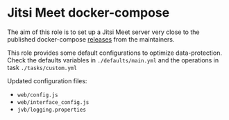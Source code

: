 # Jitsi Meet docker-compose
The aim of this role is to set up a Jitsi Meet server very close to the published docker-compose [releases](https://github.com/jitsi/docker-jitsi-meet/releases) from the maintainers.

This role provides some default configurations to optimize data-protection. Check the defaults variables in `./defaults/main.yml` and the operations in task `./tasks/custom.yml`

Updated configuration files:

* `web/config.js`
* `web/interface_config.js`
* `jvb/logging.properties`